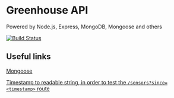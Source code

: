 # Greenhouse API
Powered by Node.js, Express, MongoDB, Mongoose and others

[![Build Status](http://ozoneprojects.fr:6500/job/greenhouse-prod/badge/icon)](http://ozoneprojects.fr:6500/job/greenhouse-prod/)

## Useful links
[Mongoose]( https://www.djamware.com/post/58b27ce080aca72c54645983/how-to-create-nodejs-expressjs-and-mongodb-crud-web-application)

[Timestamp to readable string, in order to test the `/sensors?since=<timestamp>` route](http://www.timestampgenerator.com/date-from-timestamp/)
